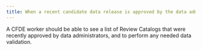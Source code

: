 ```yaml
---
title: When a recent candidate data release is approved by the data administrator, the candidate data release is marked for review by CFDE personnel
---
```


A CFDE worker should be able to see a list of Review Catalogs that were recently approved by data administrators, and to perform any needed data validation.
